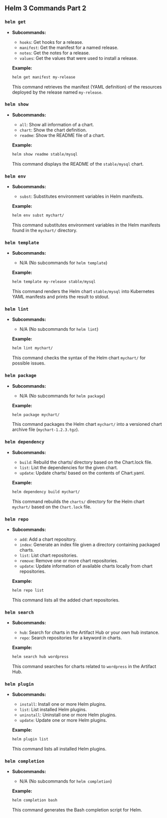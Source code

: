 ## Helm 3 Commands Part 2

### `helm get`
- **Subcommands:**
  - `hooks`: Get hooks for a release.
  - `manifest`: Get the manifest for a named release.
  - `notes`: Get the notes for a release.
  - `values`: Get the values that were used to install a release.
  
  **Example:**
  ```bash
  helm get manifest my-release
  ```
  This command retrieves the manifest (YAML definition) of the resources deployed by the release named `my-release`.

### `helm show`
- **Subcommands:**
  - `all`: Show all information of a chart.
  - `chart`: Show the chart definition.
  - `readme`: Show the README file of a chart.
  
  **Example:**
  ```bash
  helm show readme stable/mysql
  ```
  This command displays the README of the `stable/mysql` chart.

### `helm env`
- **Subcommands:**
  - `subst`: Substitutes environment variables in Helm manifests.
  
  **Example:**
  ```bash
  helm env subst mychart/
  ```
  This command substitutes environment variables in the Helm manifests found in the `mychart/` directory.

### `helm template`
- **Subcommands:**
  - N/A (No subcommands for `helm template`)

  **Example:**
  ```bash
  helm template my-release stable/mysql
  ```
  This command renders the Helm chart `stable/mysql` into Kubernetes YAML manifests and prints the result to stdout.

### `helm lint`
- **Subcommands:**
  - N/A (No subcommands for `helm lint`)

  **Example:**
  ```bash
  helm lint mychart/
  ```
  This command checks the syntax of the Helm chart `mychart/` for possible issues.

### `helm package`
- **Subcommands:**
  - N/A (No subcommands for `helm package`)

  **Example:**
  ```bash
  helm package mychart/
  ```
  This command packages the Helm chart `mychart/` into a versioned chart archive file (`mychart-1.2.3.tgz`).

### `helm dependency`
- **Subcommands:**
  - `build`: Rebuild the charts/ directory based on the Chart.lock file.
  - `list`: List the dependencies for the given chart.
  - `update`: Update charts/ based on the contents of Chart.yaml.

  **Example:**
  ```bash
  helm dependency build mychart/
  ```
  This command rebuilds the `charts/` directory for the Helm chart `mychart/` based on the `Chart.lock` file.

### `helm repo`
- **Subcommands:**
  - `add`: Add a chart repository.
  - `index`: Generate an index file given a directory containing packaged charts.
  - `list`: List chart repositories.
  - `remove`: Remove one or more chart repositories.
  - `update`: Update information of available charts locally from chart repositories.

  **Example:**
  ```bash
  helm repo list
  ```
  This command lists all the added chart repositories.

### `helm search`
- **Subcommands:**
  - `hub`: Search for charts in the Artifact Hub or your own hub instance.
  - `repo`: Search repositories for a keyword in charts.

  **Example:**
  ```bash
  helm search hub wordpress
  ```
  This command searches for charts related to `wordpress` in the Artifact Hub.

### `helm plugin`
- **Subcommands:**
  - `install`: Install one or more Helm plugins.
  - `list`: List installed Helm plugins.
  - `uninstall`: Uninstall one or more Helm plugins.
  - `update`: Update one or more Helm plugins.

  **Example:**
  ```bash
  helm plugin list
  ```
  This command lists all installed Helm plugins.

### `helm completion`
- **Subcommands:**
  - N/A (No subcommands for `helm completion`)

  **Example:**
  ```bash
  helm completion bash
  ```
  This command generates the Bash completion script for Helm.
